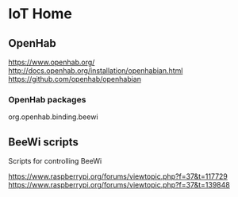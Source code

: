 # IoT Home

## OpenHab
https://www.openhab.org/
http://docs.openhab.org/installation/openhabian.html
https://github.com/openhab/openhabian

### OpenHab packages
org.openhab.binding.beewi


## BeeWi scripts
Scripts for controlling BeeWi

https://www.raspberrypi.org/forums/viewtopic.php?f=37&t=117729
https://www.raspberrypi.org/forums/viewtopic.php?f=37&t=139848

